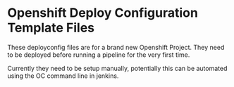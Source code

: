 # Openshift Deploy Configuration Template Files

These deployconfig files are for a brand new Openshift Project.
They need to be deployed before running a pipeline for the very first time. 

Currently they need to be setup manually, potentially this can be automated using the OC command line in jenkins. 
